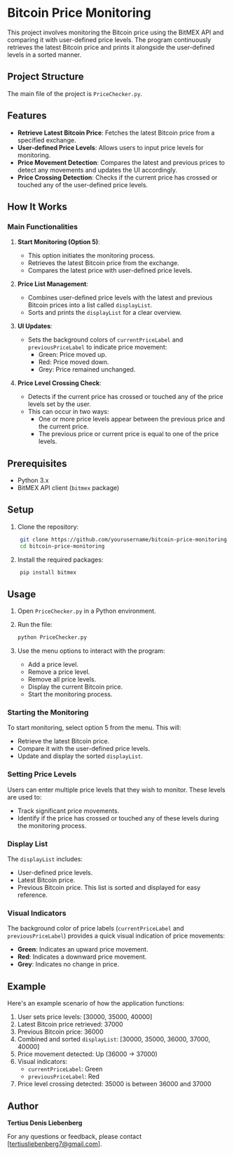 # Bitcoin Price Monitoring

This project involves monitoring the Bitcoin price using the BitMEX API and comparing it with user-defined price levels. The program continuously retrieves the latest Bitcoin price and prints it alongside the user-defined levels in a sorted manner.

## Project Structure

The main file of the project is `PriceChecker.py`.

## Features
- **Retrieve Latest Bitcoin Price**: Fetches the latest Bitcoin price from a specified exchange.
- **User-defined Price Levels**: Allows users to input price levels for monitoring.
- **Price Movement Detection**: Compares the latest and previous prices to detect any movements and updates the UI accordingly.
- **Price Crossing Detection**: Checks if the current price has crossed or touched any of the user-defined price levels.

## How It Works
### Main Functionalities

1. **Start Monitoring (Option 5)**:
    - This option initiates the monitoring process.
    - Retrieves the latest Bitcoin price from the exchange.
    - Compares the latest price with user-defined price levels.

2. **Price List Management**:
    - Combines user-defined price levels with the latest and previous Bitcoin prices into a list called `displayList`.
    - Sorts and prints the `displayList` for a clear overview.

3. **UI Updates**:
    - Sets the background colors of `currentPriceLabel` and `previousPriceLabel` to indicate price movement:
        - Green: Price moved up.
        - Red: Price moved down.
        - Grey: Price remained unchanged.

4. **Price Level Crossing Check**:
    - Detects if the current price has crossed or touched any of the price levels set by the user.
    - This can occur in two ways:
        - One or more price levels appear between the previous price and the current price.
        - The previous price or current price is equal to one of the price levels.

## Prerequisites

- Python 3.x
- BitMEX API client (`bitmex` package)

## Setup

1. Clone the repository:

```bash
    git clone https://github.com/yourusername/bitcoin-price-monitoring.git
    cd bitcoin-price-monitoring
```

2. Install the required packages:

```bash
    pip install bitmex
```

## Usage

1. Open `PriceChecker.py` in a Python environment.
2. Run the file:

    ```bash
    python PriceChecker.py
    ```

3. Use the menu options to interact with the program:
    - Add a price level.
    - Remove a price level.
    - Remove all price levels.
    - Display the current Bitcoin price.
    - Start the monitoring process.

### Starting the Monitoring
To start monitoring, select option 5 from the menu. This will:
- Retrieve the latest Bitcoin price.
- Compare it with the user-defined price levels.
- Update and display the sorted `displayList`.

### Setting Price Levels
Users can enter multiple price levels that they wish to monitor. These levels are used to:
- Track significant price movements.
- Identify if the price has crossed or touched any of these levels during the monitoring process.

### Display List
The `displayList` includes:
- User-defined price levels.
- Latest Bitcoin price.
- Previous Bitcoin price.
This list is sorted and displayed for easy reference.

### Visual Indicators
The background color of price labels (`currentPriceLabel` and `previousPriceLabel`) provides a quick visual indication of price movements:
- **Green**: Indicates an upward price movement.
- **Red**: Indicates a downward price movement.
- **Grey**: Indicates no change in price.

## Example
Here's an example scenario of how the application functions:
1. User sets price levels: [30000, 35000, 40000]
2. Latest Bitcoin price retrieved: 37000
3. Previous Bitcoin price: 36000
4. Combined and sorted `displayList`: [30000, 35000, 36000, 37000, 40000]
5. Price movement detected: Up (36000 -> 37000)
6. Visual indicators:
    - `currentPriceLabel`: Green
    - `previousPriceLabel`: Red
7. Price level crossing detected: 35000 is between 36000 and 37000

## Author

**Tertius Denis Liebenberg**  

For any questions or feedback, please contact [tertiusliebenberg7@gmail.com].